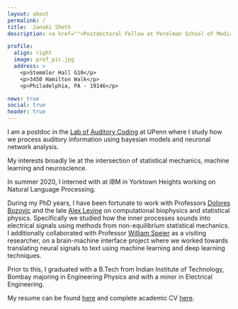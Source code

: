 ```yaml
---
layout: about
permalink: /
title:  Janaki Sheth
description: <a href="">Postdoctoral Fellow at Perelman School of Medicine, University of Pennsylvania</a>.

profile:
  align: right
  image: prof_pic.jpg
  address: >
    <p>Stemmler Hall G10</p>
    <p>3450 Hamilton Walk</p>
    <p>Philadelphia, PA - 19146</p>  

news: true
social: true
header: true
---
```


I am a postdoc in the [Lab of Auditory Coding](https://hosting.med.upenn.edu/hearing/positions/) at UPenn where I study how we process auditory information using bayesian models and neuronal network analysis.

My interests broadly lie at the intersection of statistical mechanics, machine learning and neuroscience.

In summer 2020, I interned with at IBM in Yorktown Heights working on Natural Language Processing.

During my PhD years, I have been fortunate to work with Professors [Dolores Bozovic](http://www.pa.ucla.edu/directory/dolores-bozovic) and the late [Alex Levine](http://alevine.chem.ucla.edu/) on computational biophysics and statistical physics. Specifically we studied how the inner processes sounds into electrical signals using methods from non-equilibrium statistical mechanics. I additionally collaborated with Professor [William Speier](https://mii.ucla.edu/people/wspeier/) as a visiting researcher, on a brain-machine interface project where we worked towards translating neural signals to text using machine learning and deep learning techniques.

Prior to this, I graduated with a B.Tech from Indian Institute of Technology, Bombay majoring in Engineering Physics and with a minor in Electrical Engineering.

My resume can be found [here](https://www.dropbox.com/s/29gw4zs19ocuvnr/2021-04-22%20Janaki%20Sheth%20resume.pdf?dl=0) and complete academic CV [here](https://www.dropbox.com/s/8ga38xg94kiyl2t/2021-08-07%20Janaki%20Sheth%20academic%20cv.pdf?dl=0).
